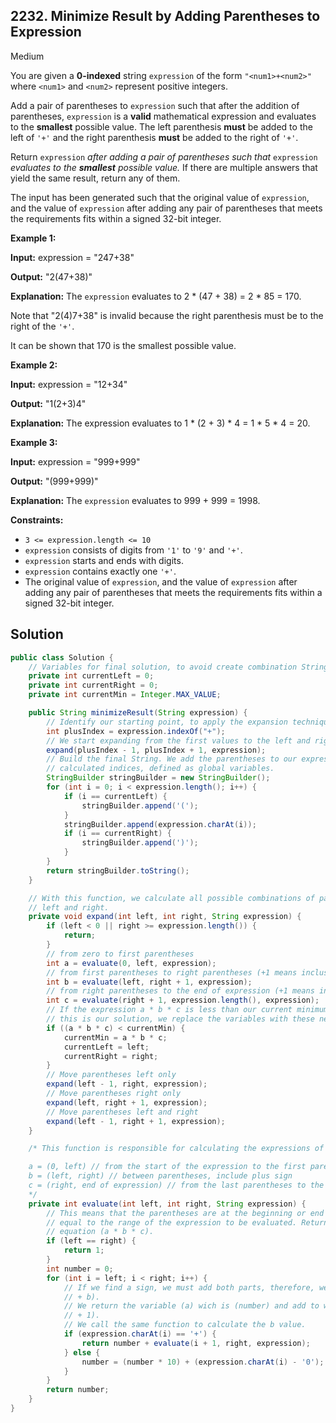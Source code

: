 ## 2232\. Minimize Result by Adding Parentheses to Expression

Medium

You are given a **0-indexed** string `expression` of the form `"<num1>+<num2>"` where `<num1>` and `<num2>` represent positive integers.

Add a pair of parentheses to `expression` such that after the addition of parentheses, `expression` is a **valid** mathematical expression and evaluates to the **smallest** possible value. The left parenthesis **must** be added to the left of `'+'` and the right parenthesis **must** be added to the right of `'+'`.

Return `expression` _after adding a pair of parentheses such that_ `expression` _evaluates to the **smallest** possible value._ If there are multiple answers that yield the same result, return any of them.

The input has been generated such that the original value of `expression`, and the value of `expression` after adding any pair of parentheses that meets the requirements fits within a signed 32-bit integer.

**Example 1:**

**Input:** expression = "247+38"

**Output:** "2(47+38)"

**Explanation:** The `expression` evaluates to 2 \* (47 + 38) = 2 \* 85 = 170.

Note that "2(4)7+38" is invalid because the right parenthesis must be to the right of the `'+'`.

It can be shown that 170 is the smallest possible value. 

**Example 2:**

**Input:** expression = "12+34"

**Output:** "1(2+3)4"

**Explanation:** The expression evaluates to 1 \* (2 + 3) \* 4 = 1 \* 5 \* 4 = 20. 

**Example 3:**

**Input:** expression = "999+999"

**Output:** "(999+999)"

**Explanation:** The `expression` evaluates to 999 + 999 = 1998. 

**Constraints:**

*   `3 <= expression.length <= 10`
*   `expression` consists of digits from `'1'` to `'9'` and `'+'`.
*   `expression` starts and ends with digits.
*   `expression` contains exactly one `'+'`.
*   The original value of `expression`, and the value of `expression` after adding any pair of parentheses that meets the requirements fits within a signed 32-bit integer.

## Solution

```java
public class Solution {
    // Variables for final solution, to avoid create combination Strings
    private int currentLeft = 0;
    private int currentRight = 0;
    private int currentMin = Integer.MAX_VALUE;

    public String minimizeResult(String expression) {
        // Identify our starting point, to apply the expansion technique
        int plusIndex = expression.indexOf("+");
        // We start expanding from the first values to the left and right of the center (plus sign).
        expand(plusIndex - 1, plusIndex + 1, expression);
        // Build the final String. We add the parentheses to our expression in the already
        // calculated indices, defined as global variables.
        StringBuilder stringBuilder = new StringBuilder();
        for (int i = 0; i < expression.length(); i++) {
            if (i == currentLeft) {
                stringBuilder.append('(');
            }
            stringBuilder.append(expression.charAt(i));
            if (i == currentRight) {
                stringBuilder.append(')');
            }
        }
        return stringBuilder.toString();
    }

    // With this function, we calculate all possible combinations of parentheses from two pointers,
    // left and right.
    private void expand(int left, int right, String expression) {
        if (left < 0 || right >= expression.length()) {
            return;
        }
        // from zero to first parentheses
        int a = evaluate(0, left, expression);
        // from first parentheses to right parentheses (+1 means inclusive)
        int b = evaluate(left, right + 1, expression);
        // from right parentheses to the end of expression (+1 means inclusive)
        int c = evaluate(right + 1, expression.length(), expression);
        // If the expression a * b * c is less than our current minimum
        // this is our solution, we replace the variables with these new values.
        if ((a * b * c) < currentMin) {
            currentMin = a * b * c;
            currentLeft = left;
            currentRight = right;
        }
        // Move parentheses left only
        expand(left - 1, right, expression);
        // Move parentheses right only
        expand(left, right + 1, expression);
        // Move parentheses left and right
        expand(left - 1, right + 1, expression);
    }

    /* This function is responsible for calculating the expressions of each variable.

    a = (0, left) // from the start of the expression to the first parentheses
    b = (left, right) // between parentheses, include plus sign
    c = (right, end of expression) // from the last parentheses to the end
    */
    private int evaluate(int left, int right, String expression) {
        // This means that the parentheses are at the beginning or end of the expression and are
        // equal to the range of the expression to be evaluated. Return 1 to avoid zero factors in
        // equation (a * b * c).
        if (left == right) {
            return 1;
        }
        int number = 0;
        for (int i = left; i < right; i++) {
            // If we find a sign, we must add both parts, therefore, we convert the expression to (a
            // + b).
            // We return the variable (a) wich is (number) and add to what follows after the sign (i
            // + 1).
            // We call the same function to calculate the b value.
            if (expression.charAt(i) == '+') {
                return number + evaluate(i + 1, right, expression);
            } else {
                number = (number * 10) + (expression.charAt(i) - '0');
            }
        }
        return number;
    }
}
```